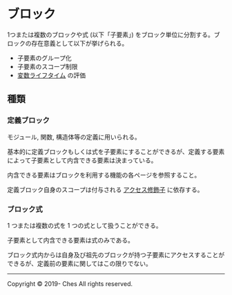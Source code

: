 # ブロック

1つまたは複数のブロックや式 (以下「子要素」) をブロック単位に分割する。ブロックの存在意義として以下が挙げられる。

- 子要素のグループ化
- 子要素のスコープ制限
- [変数ライフタイム](../../../../inprep/index.md) の評価

## 種類

### 定義ブロック

モジュール, 関数, 構造体等の定義に用いられる。

基本的に定義ブロックもしくは式を子要素にすることができるが、定義する要素によって子要素として内含できる要素は決まっている。

内含できる要素はブロックを利用する機能の各ページを参照すること。

定義ブロック自身のスコープは付与される [アクセス修飾子](../../../../inprep/index.md) に依存する。

### ブロック式

1 つまたは複数の式を 1 つの式として扱うことができる。

子要素として内含できる要素は式のみである。

ブロック式内からは自身及び祖先のブロックが持つ子要素にアクセスすることができるが、定義前の要素に関してはこの限りでない。

---

Copyright © 2019- Ches All rights reserved.

